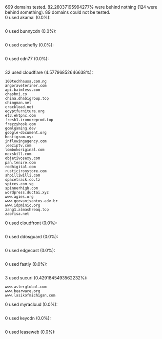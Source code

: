 699 domains tested. 82.26037195994277% were behind nothing (124 were behind something). 89 domains could not be tested.<br>
0 used akamai (0.0%):
```

```

0 used bunnycdn (0.0%):
```

```

0 used cachefly (0.0%):
```

```

0 used cdn77 (0.0%):
```

```

32 used cloudflare (4.57796852646638%):
```
100techhausa.com.ng
angoraveteriner.com
api.baimless.com
chashni.co
china.dhabigroup.top
chingman.net
crackload.net
egyptfurniture.org
et3.ektpnc.com
fresh1.ironoreprod.top
frezzyhook.com
gomlgaming.dev
google-document.org
hostigram.xyz
inflowingagency.com
leeziptv.com
lombokoriginal.com
nexskill.com
objetivosexy.com
pan.tenire.com
rodhigital.com
rusticironstore.com
shpilliwilli.com
spacetrack.co.tz
spices.com.sg
spinnerhigh.com
wordpress.ductai.xyz
www.agies.org
www.geovanisantos.adv.br
www.idpminic.org
zang1.almashreaq.top
zaofisa.net
```

0 used cloudfront (0.0%):
```

```

0 used ddosguard (0.0%):
```

```

0 used edgecast (0.0%):
```

```

0 used fastly (0.0%):
```

```

3 used sucuri (0.4291845493562232%):
```
www.asterglobal.com
www.bearware.org
www.lasikofmichigan.com
```

0 used myracloud (0.0%):
```

```

0 used keycdn (0.0%):
```

```

0 used leaseweb (0.0%):
```

```
